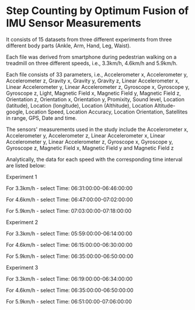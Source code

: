 # Step Counting by Optimum Fusion of IMU Sensor Measurements
<p> It consists of 15 datasets from three different experiments from three different body parts (Ankle, Arm, Hand, Leg, Waist).
<p> Each file was derived from smartphone during pedestrian walking on a treadmill on three different speeds, i.e., 3.3km/h, 4.6km/h and 5.9km/h.
<p> Each file consists of 33 parameters, i.e., Accelerometer x, Accelerometer y, Accelerometer z, Gravity x, Gravity y, Gravity z, Linear Accelerometer x, Linear Accelerometer y, Linear Accelerometer z, Gyroscope x, Gyroscope y, Gyroscope z, Light, Magnetic Field x, Magnetic Field y, Magnetic Field z, Orientation z, Orientation x, Orientation y, Promixity, Sound level, Location (latitude), Location (longitude), Location (Althitude), Location Altitude-google, Location Speed, Location Accuracy, Location Orientation, Satellites in range, GPS, Date and time.
<p> The sensors' measurements used in the study include the Accelerometer x, Accelerometer y, Accelerometer z, Linear Accelerometer x, Linear Accelerometer y, Linear Accelerometer z, Gyroscope x, Gyroscope y, Gyroscope z, Magnetic Field x, Magnetic Field y and Magnetic Field z
<p> Analytically, the data for each speed with the corresponding time interval are listed below:
<p>
<p> Experiment 1
<p> For 3.3km/h - select Time: 06:31:00:00-06:46:00:00
<p> For 4.6km/h - select Time: 06:47:00:00-07:02:00:00
<p> For 5.9km/h - select Time: 07:03:00:00-07:18:00:00
<p>
<p> Experiment 2
<p> For 3.3km/h - select Time: 05:59:00:00-06:14:00:00
<p> For 4.6km/h - select Time: 06:15:00:00-06:30:00:00
<p> For 5.9km/h - select Time: 06:35:00:00-06:50:00:00
<p>
<p> Experiment 3
<p> For 3.3km/h - select Time: 06:19:00:00-06:34:00:00
<p> For 4.6km/h - select Time: 06:35:00:00-06:50:00:00
<p> For 5.9km/h - select Time: 06:51:00:00-07:06:00:00
